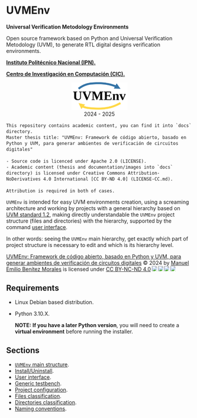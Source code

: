 # UVMEnv

**Universal Verification Metodology Environments**

Open source framework based on Python and Universal Verification Metodology (UVM),
to generate RTL digital designs verification environments. 

[**Instituto Politécnico Nacional (IPN).**](https://www.ipn.mx/)

[**Centro de Investigación en Computación (CIC).**](https://www.cic.ipn.mx/)

<p align="center">
  <img src="uvmenv_logo.png" alt="uvmenv_logo" width="30%">
  <br/>
  2024 - 2025
</p>

```
This repository contains academic content, you can find it into `docs` directory.
Master thesis title: "UVMEnv: Framework de código abierto, basado en Python y UVM, para generar ambientes de verificación de circuitos digitales"

- Source code is licenced under Apache 2.0 (LICENSE).
- Academic content (thesis and documentation/images into `docs` directory) is licensed under Creative Commons Attribution-NoDerivatives 4.0 International [CC BY-ND 4.0] (LICENSE-CC.md).

Attribution is required in both of cases.
```

`UVMEnv` is intended for easy UVM environments creation, using a screaming architecture and  working by projects with a general 
hierarchy based on [UVM standard 1.2](https://accellera.org/images/downloads/standards/uvm/uvm_users_guide_1.2.pdf), 
making directly understandable the `UVMEnv` project structure (files and directories) with the hierarchy, supported
by the command [user interface](https://github.com/ManBenit/uvmenv/blob/main/docs/usr_itface.md).

In other words: seeing the `UVMEnv` main hierarchy, get exactly which part of project structure is necessary to edit and
which is its hierarchy level.


<a href="https://github.com/ManBenit/uvmenv">UVMEnv: Framework de código abierto, basado en Python y UVM, para generar ambientes de verificación de circuitos digitales</a> © 2024 by <a href="https://www.linkedin.com/in/manbenit/">Manuel Emilio Benítez Morales</a> is licensed under <a href="https://creativecommons.org/licenses/by-nc-nd/4.0/">CC BY-NC-ND 4.0</a><img src="https://mirrors.creativecommons.org/presskit/icons/cc.svg" style="max-width: 1em;max-height:1em;margin-left: .2em;"><img src="https://mirrors.creativecommons.org/presskit/icons/by.svg" style="max-width: 1em;max-height:1em;margin-left: .2em;"><img src="https://mirrors.creativecommons.org/presskit/icons/nc.svg" style="max-width: 1em;max-height:1em;margin-left: .2em;"><img src="https://mirrors.creativecommons.org/presskit/icons/nd.svg" style="max-width: 1em;max-height:1em;margin-left: .2em;">



## Requirements

- Linux Debian based distribution.

- Python 3.10.X.
  
  **NOTE:** **If you have a later Python version**, you will need to create a **virtual environment** before running the installer.

## Sections
- [`UVMEnv` main structure](https://github.com/ManBenit/uvmenv/blob/main/docs/main_structure.md).
- [Install/Uninstall](https://github.com/ManBenit/uvmenv/blob/main/docs/installation.md).
- [User interface](https://github.com/ManBenit/uvmenv/blob/main/docs/usr_itface.md).
- [Generic testbench](https://github.com/ManBenit/uvmenv/blob/main/docs/generic_tb.md).
- [Project configuration](https://github.com/ManBenit/uvmenv/blob/main/docs/project_configuration.md).
- [Files classification](https://github.com/ManBenit/uvmenv/blob/main/docs/files_classification.md).
- [Directories classification](https://github.com/ManBenit/uvmenv/blob/main/docs/dirs_classification.md).
- [Naming conventions](https://github.com/ManBenit/uvmenv/blob/main/docs/name_conventions.md).


